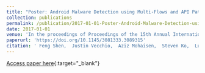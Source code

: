 ```yaml
---
title: "Poster: Android Malware Detection using Multi-Flows and API Patterns"
collection: publications
permalink: /publication/2017-01-01-Poster-Android-Malware-Detection-using-Multi-Flows-and-API-Patterns
date: 2017-01-01
venue: 'In the proceedings of Proceedings of the 15th Annual International Conference on Mobile Systems, Applications, and Services, MobiSys&apos;17, Niagara Falls, NY, USA, June 19-23, 2017'
paperurl: 'https://doi.org/10.1145/3081333.3089315'
citation: ' Feng Shen,  Justin Vecchio,  Aziz Mohaisen,  Steven Ko,  Lukasz Ziarek, &quot;Poster: Android Malware Detection using Multi-Flows and API Patterns.&quot; In the proceedings of Proceedings of the 15th Annual International Conference on Mobile Systems, Applications, and Services, MobiSys&amp;apos;17, Niagara Falls, NY, USA, June 19-23, 2017, 2017.'
---
```

[Access paper here](https://doi.org/10.1145/3081333.3089315){:target="_blank"}
